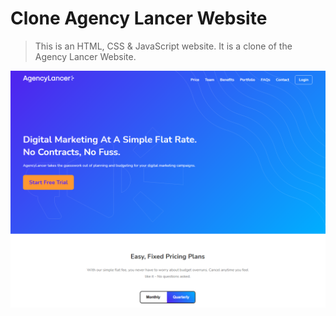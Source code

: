 # Clone Agency Lancer Website
> This is an HTML, CSS & JavaScript website. It is a clone of the Agency Lancer Website.

![Clone Agency Lancer Website](/img/screen.png 'Clone Agency Lancer Website')